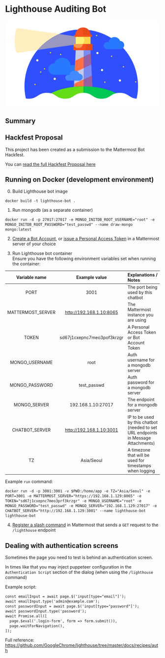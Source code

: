 # Lighthouse Auditing Bot
![](documentation/img/lighthouse-logo.png)

## Summary
## Hackfest Proposal
This project has been created as a submission to the Mattermost Bot Hackfest.

You can [read the full Hackfest Proposal here](/documentation/README.md)

## Running on Docker (development environment)
0. Build Lighthouse bot image
```
docker build -t lighthouse-bot .
```

1. Run mongodb (as a separate container)
```
docker run -d -p 27017:27017 -e MONGO_INITDB_ROOT_USERNAME="root" -e MONGO_INITDB_ROOT_PASSWORD="test_passwd" --name draw-mongo mongo:latest
```

2. [Create a Bot Account](https://docs.mattermost.com/developer/bot-accounts.html#user-interface-ui), or [issue a Personal Access Token](https://docs.mattermost.com/developer/personal-access-tokens.html#creating-a-personal-access-token) in a Mattermost server of your choice

3. Run Lighthouse bot container  
Ensure you have the following environment variables set when running the container:

| Variable name | Example value | Explanations / Notes |
| :--: | :--: | :-- |
| PORT | 3001 | The port being used by this chatbot |
| MATTERMOST_SERVER | http://192.168.1.10:8065 | The Mattermost instance you are using |
| TOKEN | sd67j1cxepnc7meo3pof3krzgr | A Personal Access Token or Bot Account Token |
| MONGO_USERNAME | root | Auth username for a mongodb server |
| MONGO_PASSWORD | test_passwd | Auth password for a mongodb server |
| MONGO_SERVER | 192.168.1.10:27017 | The endpoint for a mongodb server |
| CHATBOT_SERVER | http://192.168.1.10:3001 | IP to be used by this chatbot (needed to set URL endpoints in Message Attachments) |
| TZ | Asia/Seoul | A timezone that will be used for timestamps when logging |

Example `run` command:
```
docker run -d -p 3001:3001 -v $PWD:/home/app -e TZ="Asia/Seoul" -e PORT=3001 -e MATTERMOST_SERVER="https://192.168.1.129:8065" -e TOKEN="sd67j1cxepnc7meo3prf3krzgr" -e MONGO_USERNAME="root" -e MONGO_PASSWORD="test_passwd" -e MONGO_SERVER="192.168.1.129:27017" -e CHATBOT_SERVER="http://192.168.1.129:3001" --name lighthouse-bot lighthouse-bot
```

4. [Register a slash command](https://docs.mattermost.com/developer/slash-commands.html#custom-slash-command) in Mattermost that sends a `GET` request to the `/lighthouse` endpoint

## Dealing with authentication screens
Sometimes the page you need to test is behind an authentication screen. 

In times like that you may inject puppeteer configuration in the `Authentication Script` section of the dialog (when using the `/lighthouse` command)

Example script:
```
const emailInput = await page.$('input[type="email"]');
await emailInput.type('admin@example.com');
const passwordInput = await page.$('input[type="password"]');
await passwordInput.type('password');
await Promise.all([
  page.$eval('.login-form', form => form.submit()),
  page.waitForNavigation(),
]);
```

Full reference: https://github.com/GoogleChrome/lighthouse/tree/master/docs/recipes/auth